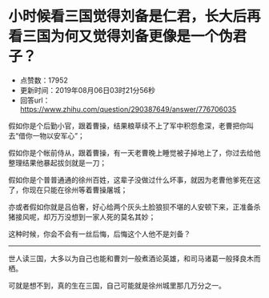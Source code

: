 # 小时候看三国觉得刘备是仁君，长大后再看三国为何又觉得刘备更像是一个伪君子？
- 点赞数：17952
- 更新时间：2019年08月06日03时21分56秒
- 回答url：https://www.zhihu.com/question/290387649/answer/776706035
<body>
 <p data-pid="_iLq5Q8c">假如你是个后勤小官，跟着曹操，结果粮草续不上了军中积怨愈深，老曹把你叫去“借你一物以安军心”；</p>
 <p data-pid="ZppzjC-y">假如你是个帐前侍从，跟着曹操，有一天老曹晚上睡觉被子掉地上了，你过去给他整理结果他暴起拔剑就是一刀；</p>
 <p data-pid="GAODCiy3">假如你是个普普通通的徐州百姓，这辈子没做过什么坏事，就因为老曹他爹死在这了，你现在只能在徐州等着曹操屠城；</p>
 <p data-pid="tR-TKvPL">亦或者假如你就是吕伯奢，好心给两个灰头土脸狼狈不堪的人安顿下来，正准备杀猪接风呢，却万万没想到一家人死的莫名其妙；</p>
 <p data-pid="kw8OWFql">这种时候，你会不会有一丝后悔，后悔这个人他不是刘备？</p>
 <hr>
 <p data-pid="rlf7Wuy-">世人读三国，大多以为自己也能和曹刘一般煮酒论英雄，和司马诸葛一般择良木而栖。</p>
 <p data-pid="ufVaKNgF">可就是想不到，真的生在三国，自己可能就是徐州城里那几万分之一。</p>
</body>